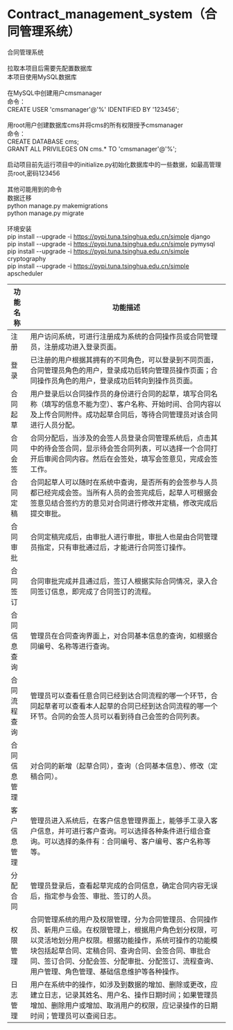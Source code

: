 # Contract_management_system（合同管理系统）
合同管理系统<br>
<br>
拉取本项目后需要先配置数据库<br>
本项目使用MySQL数据库<br>
<br>
在MySQL中创建用户cmsmanager<br>
命令：<br>
CREATE USER 'cmsmanager'@'%' IDENTIFIED BY '123456';<br>
<br>
用root用户创建数据库cms并将cms的所有权限授予cmsmanager<br>
命令：<br>
CREATE DATABASE cms;<br>
GRANT ALL PRIVILEGES ON cms.* TO 'cmsmanager'@'%';<br>
<br>
启动项目前先运行项目中的initialize.py初始化数据库中的一些数据，如最高管理员root,密码123456<br>
<br>
其他可能用到的命令<br>
数据迁移<br>
python manage.py makemigrations<br>
python  manage.py migrate<br>
<br>
环境安装<br>
pip install --upgrade -i https://pypi.tuna.tsinghua.edu.cn/simple django <br>
pip install --upgrade -i https://pypi.tuna.tsinghua.edu.cn/simple pymysql <br>
pip install --upgrade -i https://pypi.tuna.tsinghua.edu.cn/simple cryptography <br>
pip install --upgrade -i https://pypi.tuna.tsinghua.edu.cn/simple apscheduler <br>


|	功能名称|	功能描述|
|-----------|--------|
|	注册|	用户访问系统，可进行注册成为系统的合同操作员或合同管理员，注册成功进入登录页面。|
|登录|已注册的用户根据其拥有的不同角色，可以登录到不同页面，合同管理员角色的用户，登录成功后转向管理员操作页面；合同操作员角色的用户，登录成功后转向到操作员页面。|
|合同起草|	用户登录后以合同操作员的身份进行合同的起草，填写合同名称（填写的信息不能为空）、客户名称、开始时间、合同内容以及上传合同附件。成功起草合同后，等待合同管理员对该合同进行人员分配。|
|合同会签|	合同分配后，当涉及的会签人员登录合同管理系统后，点击其中的待会签合同，显示待会签合同列表，可以选择一个合同打开后审阅合同内容。然后在会签处，填写会签意见，完成会签工作。 |
|合同定稿|	合同起草人可以随时在系统中查询，是否所有的会签参与人员都已经完成会签。当所有人员的会签完成后，起草人可根据会签意见结合签约方的意见对合同进行修改并定稿，修改完成后提交审批。 |
|合同审批|	合同定稿完成后，由审批人进行审批，审批人也是由合同管理员指定，只有审批通过后，才能进行合同签订操作。|
|合同签订|	合同审批完成并且通过后，签订人根据实际合同情况，录入合同签订信息，即完成了合同签订的流程。|
|合同信息查询|	管理员在合同查询界面上，对合同基本信息的查询，如根据合同编号、名称等进行查询。 |
|合同流程查询|	管理员可以查看任意合同已经到达合同流程的哪一个环节，合同起草者可以查看本人起草的合同已经到达合同流程的哪一个环节。合同的会签人员可以看到待自己会签的合同列表。| 
|合同信息管理|	对合同的新增（起草合同），查询（合同基本信息）、修改（定稿合同）。|
|客户信息管理|	管理员进入系统后，在客户信息管理界面上，能够手工录入客户信息，并可进行客户查询。可以选择各种条件进行组合查询。可以选择的条件有：合同编号、客户编号、客户名称等等。|
|分配合同|	管理员登录后，查看起草完成的合同信息，确定合同内容无误后，指定参与会签、审批、签订的人员。|
|权限管理|	合同管理系统的用户及权限管理，分为合同管理员、合同操作员、新用户三级。在权限管理上，根据用户角色划分权限，可以灵活地划分用户权限。根据功能操作，系统可操作的功能模块包括起草合同、定稿合同、查询合同、会签合同、审批合同、签订合同、分配会签、分配审批、分配签订、流程查询、用户管理、角色管理、基础信息维护等各种操作。 |
|日志管理|	用户在系统中的操作，如涉及到数据的增加、删除或更改，应建立日志，记录其姓名、用户名、操作日期时间；如果管理员增加、删除用户或增加、取消用户的权限，应记录操作的日期时间；管理员可以查阅日志。 |

